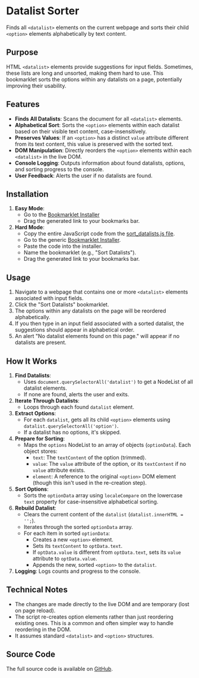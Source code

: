 # Datalist Sorter

Finds all `<datalist>` elements on the current webpage and sorts their child `<option>` elements alphabetically by text content.

## Purpose

HTML `<datalist>` elements provide suggestions for input fields. Sometimes, these lists are long and unsorted, making them hard to use. This bookmarklet sorts the options within any datalists on a page, potentially improving their usability.

## Features

-   **Finds All Datalists**: Scans the document for all `<datalist>` elements.
-   **Alphabetical Sort**: Sorts the `<option>` elements within each datalist based on their visible text content, case-insensitively.
-   **Preserves Values**: If an `<option>` has a distinct `value` attribute different from its text content, this value is preserved with the sorted text.
-   **DOM Manipulation**: Directly reorders the `<option>` elements within each `<datalist>` in the live DOM.
-   **Console Logging**: Outputs information about found datalists, options, and sorting progress to the console.
-   **User Feedback**: Alerts the user if no datalists are found.

## Installation

1.  **Easy Mode**:
    *   Go to the [Bookmarklet Installer](https://austegard.com/bookmarklet-installer.html?bookmarklet=sort_datalists.js)
    *   Drag the generated link to your bookmarks bar.
2.  **Hard Mode**:
    *   Copy the entire JavaScript code from the [sort_datalists.js file](https://github.com/oaustegard/bookmarklets/blob/main/sort_datalists.js).
    *   Go to the generic [Bookmarklet Installer](https://austegard.com/bookmarklet-installer.html).
    *   Paste the code into the installer.
    *   Name the bookmarklet (e.g., "Sort Datalists").
    *   Drag the generated link to your bookmarks bar.

## Usage

1.  Navigate to a webpage that contains one or more `<datalist>` elements associated with input fields.
2.  Click the "Sort Datalists" bookmarklet.
3.  The options within any datalists on the page will be reordered alphabetically.
4.  If you then type in an input field associated with a sorted datalist, the suggestions should appear in alphabetical order.
5.  An alert "No datalist elements found on this page." will appear if no datalists are present.

## How It Works

1.  **Find Datalists**:
    *   Uses `document.querySelectorAll('datalist')` to get a NodeList of all datalist elements.
    *   If none are found, alerts the user and exits.
2.  **Iterate Through Datalists**:
    *   Loops through each found `datalist` element.
3.  **Extract Options**:
    *   For each `datalist`, gets all its child `<option>` elements using `datalist.querySelectorAll('option')`.
    *   If a datalist has no options, it's skipped.
4.  **Prepare for Sorting**:
    *   Maps the `options` NodeList to an array of objects (`optionData`). Each object stores:
        *   `text`: The `textContent` of the option (trimmed).
        *   `value`: The `value` attribute of the option, or its `textContent` if no `value` attribute exists.
        *   `element`: A reference to the original `<option>` DOM element (though this isn't used in the re-creation step).
5.  **Sort Options**:
    *   Sorts the `optionData` array using `localeCompare` on the lowercase `text` property for case-insensitive alphabetical sorting.
6.  **Rebuild Datalist**:
    *   Clears the current content of the `datalist` (`datalist.innerHTML = '';`).
    *   Iterates through the sorted `optionData` array.
    *   For each item in sorted `optionData`:
        *   Creates a new `<option>` element.
        *   Sets its `textContent` to `optData.text`.
        *   If `optData.value` is different from `optData.text`, sets its `value` attribute to `optData.value`.
        *   Appends the new, sorted `<option>` to the `datalist`.
7.  **Logging**: Logs counts and progress to the console.

## Technical Notes

-   The changes are made directly to the live DOM and are temporary (lost on page reload).
-   The script re-creates option elements rather than just reordering existing ones. This is a common and often simpler way to handle reordering in the DOM.
-   It assumes standard `<datalist>` and `<option>` structures.

## Source Code

The full source code is available on [GitHub](https://github.com/oaustegard/bookmarklets/blob/main/sort_datalists.js).
